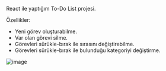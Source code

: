 React ile yaptığım To-Do List projesi.

Özellikler:
- Yeni görev oluşturabilme.
- Var olan görevi silme.
- Görevleri sürükle-bırak ile sırasını değiştirebilme.
- Görevleri sürükle-bırak ile bulunduğu kategoriyi değiştirme.

![image](https://github.com/user-attachments/assets/7593b176-41e0-4d56-ba5f-63dbbf98d20c)

